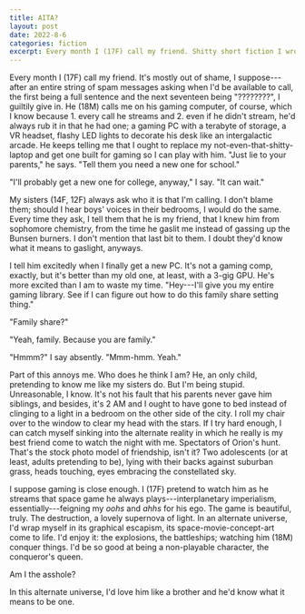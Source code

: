 ```yaml
---
title: AITA?
layout: post
date: 2022-8-6
categories: fiction
excerpt: Every month I (17F) call my friend. Shitty short fiction I wrote while very angry in high school. 562 words.
---
```


Every month I (17F) call my friend. It's mostly out of shame, I suppose---after an entire string of spam messages asking when I'd be available to call, the first being a full sentence and the next seventeen being "????????", I guiltily give in. He (18M) calls me on his gaming computer, of course, which I know because 1. every call he streams and 2. even if he didn't stream, he'd always rub it in that he had one; a gaming PC with a terabyte of storage, a VR headset, flashy LED lights to decorate his desk like an intergalactic arcade. He keeps telling me that I ought to replace my not-even-that-shitty-laptop and get one built for gaming so I can play with him. "Just lie to your parents," he says. "Tell them you need a new one for school."

"I'll probably get a new one for college, anyway," I say. "It can wait."

My sisters (14F, 12F) always ask who it is that I'm calling. I don't blame them; should I hear boys' voices in their bedrooms, I would do the same. Every time they ask, I tell them that he is my friend, that I knew him from sophomore chemistry, from the time he gaslit me instead of gassing up the Bunsen burners. I don't mention that last bit to them. I doubt they'd know what it means to gaslight, anyways.

I tell him excitedly when I finally get a new PC. It's not a gaming comp, exactly, but it's better than my old one, at least, with a 3-gig GPU. He's more excited than I am to waste my time. "Hey---I'll give you my entire gaming library. See if I can figure out how to do this family share setting thing."

"Family share?"

"Yeah, family. Because you are family."

"Hmmm?" I say absently. "Mmm-hmm. Yeah."

Part of this annoys me. Who does he think I am? He, an only child, pretending to know me like my sisters do. But I'm being stupid. Unreasonable, I know. It's not his fault that his parents never gave him siblings, and besides, it's 2 AM and I ought to have gone to bed instead of clinging to a light in a bedroom on the other side of the city. I roll my chair over to the window to clear my head with the stars. If I try hard enough, I can catch myself sinking into the alternate reality in which he really is my best friend come to watch the night with me. Spectators of Orion's hunt. That's the stock photo model of friendship, isn't it? Two adolescents (or at least, adults pretending to be), lying with their backs against suburban grass, heads touching, eyes embracing the constellated sky.

I suppose gaming is close enough. I (17F) pretend to watch him as he streams that space game he always plays---interplanetary imperialism, essentially---feigning my *oohs* and *ahhs* for his ego. The game is beautiful, truly. The destruction, a lovely supernova of light. In an alternate universe, I'd wrap myself in its graphical escapism, its space-movie-concept-art come to life. I'd enjoy it: the explosions, the battleships; watching him (18M) conquer things. I'd be so good at being a non-playable character, the conqueror's queen.

Am I the asshole?

In this alternate universe, I'd love him like a brother and he'd know what it means to be one.